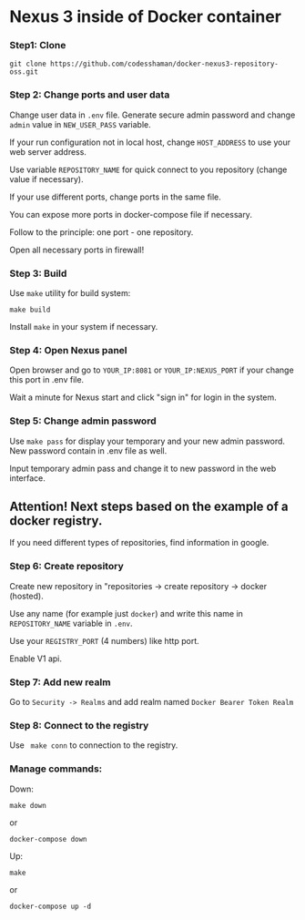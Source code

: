 # Nexus 3 inside of Docker container

### Step1: Clone

``git clone https://github.com/codesshaman/docker-nexus3-repository-oss.git``

### Step 2: Change ports and user data

Change user data in ``.env`` file. Generate secure admin password and change ``admin`` value in ``NEW_USER_PASS`` variable.

If your run configuration not in local host, change ``HOST_ADDRESS`` to use your web server address.

Use variable ``REPOSITORY_NAME`` for quick connect to you repository (change value if necessary).

If your use different ports, change ports in the same file.

You can expose more ports in docker-compose file if necessary.

Follow to the principle: one port - one repository.

Open all necessary ports in firewall!

### Step 3: Build

Use ``make`` utility for build system:

``make build``

Install ``make`` in your system if necessary.

### Step 4: Open Nexus panel

Open browser and go to ``YOUR_IP:8081`` or ``YOUR_IP:NEXUS_PORT`` if your change this port in .env file.

Wait a minute for Nexus start and click "sign in" for login in the system.

### Step 5: Change admin password

Use ``make pass`` for display your temporary and your new admin password. New password contain in .env file as well.

Input temporary admin pass and change it to new password in the web interface.

## Attention! Next steps based on the example of a docker registry.

If you need different types of repositories, find information in google.

### Step 6: Create repository 

Create new repository in "repositories -> create repository -> docker (hosted).

Use any name (for example just ``docker``) and write this name in ``REPOSITORY_NAME`` variable in ``.env``.

Use your ``REGISTRY_PORT`` (4 numbers) like http port.

Enable V1 api.

### Step 7: Add new realm

Go to ``Security -> Realms`` and add realm named ``Docker Bearer Token Realm``

### Step 8: Connect to the registry

Use `` make conn`` to connection to the registry.

### Manage commands:

Down:

``make down``

or

``docker-compose down``

Up:

``make``

or

``docker-compose up -d``
